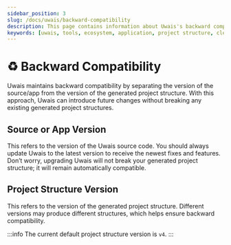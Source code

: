 ```yaml
---
sidebar_position: 3
slug: /docs/uwais/backward-compatibility
description: This page contains information about Uwais's backward compatibility
keywords: [uwais, tools, ecosystem, application, project structure, clean architecture, feature driven design, domain driven design, design pattern, backward compatibility]
---
```


# ♻ Backward Compatibility

Uwais maintains backward compatibility by separating the version of the source/app from the version of the generated project structure.
With this approach, Uwais can introduce future changes without breaking any existing generated project structures.

## Source or App Version

This refers to the version of the Uwais source code. You should always update Uwais to the latest version to receive the newest fixes and features.
Don’t worry, upgrading Uwais will not break your generated project structure; it will remain automatically compatible.

## Project Structure Version

This refers to the version of the generated project structure. Different versions may produce different structures, which helps ensure backward compatibility.

:::info
The current default project structure version is `v4`.
:::
